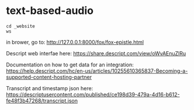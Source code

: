 # text-based-audio

```
cd _website
ws
```

in brower, go to: http://127.0.0.1:8000/fox/fox-epistle.html



Descript web interfae here:
https://share.descript.com/view/oWvAEnuZlRu

Documentation on how to get data for an integration:
https://help.descript.com/hc/en-us/articles/10255610365837-Becoming-a-supported-content-hosting-partner

Transcript and timestamp json here:
https://descriptusercontent.com/published/ce198d39-479a-4d16-b612-fe48f3b47268/transcript.json